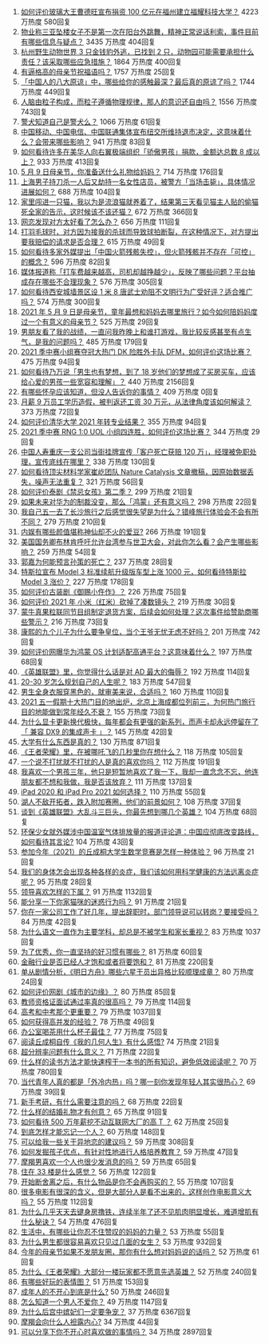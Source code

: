 1. [如何评价玻璃大王曹德旺宣布捐资 100 亿元在福州建立福耀科技大学？](https://www.zhihu.com/question/457562649) 4223 万热度 580回复
1. [物业称三亚坠楼女子不是第一次在阳台外跳舞，精神正常说话利索，事件目前有哪些信息与疑点？](https://www.zhihu.com/question/458317199) 3435 万热度 404回复
1. [杭州野生动物世界 3 只金钱豹外逃，已找到 2 只，动物园可能需要承担什么责任？该采取哪些应急措施？](https://www.zhihu.com/question/458351546) 1864 万热度 400回复
1. [有逼格高的母亲节祝福语吗？](https://www.zhihu.com/question/276955978) 1757 万热度 25回复
1. [「中国人的八大原谅」中，哪些给你的感触最深？最后真的原谅了吗？](https://www.zhihu.com/question/458322564) 1744 万热度 449回复
1. [人脑由粒子构成，而粒子遵循物理规律，那人的意识还自由吗？](https://www.zhihu.com/question/450868629) 1556 万热度 743回复
1. [警犬知道自己是警犬么？](https://www.zhihu.com/question/286005319) 1066 万热度 61回复
1. [中国移动、中国电信、中国联通集体宣布纽交所维持退市决定，这意味着什么？会带来哪些影响？](https://www.zhihu.com/question/458322456) 941 万热度 83回复
1. [如何看待许多在美华人向右翼极端组织「骄傲男孩」捐款，金额达总数 8 成以上？](https://www.zhihu.com/question/458277293) 933 万热度 413回复
1. [5 月 9 日母亲节，你准备送什么礼物给妈妈？](https://www.zhihu.com/question/458238204) 714 万热度 176回复
1. [上海男子持刀杀一人后又劫持一名女性店员，被警方「当场击毙」，具体情况进展如何？](https://www.zhihu.com/question/458381524) 688 万热度 104回复
1. [家里闯进一只猫，我以为是流浪猫就养着了，结果第三天看见猫主人贴的偷猫死全家的告示，这时候该不该还猫？](https://www.zhihu.com/question/458067326) 672 万热度 366回复
1. [网恋发现对方太好看了怎么办？](https://www.zhihu.com/question/441357680) 656 万热度 111回复
1. [打羽毛球时，对方因为接我的杀球而导致球拍断裂，在这种情况下，对方提出要我赔偿的请求是否合理？](https://www.zhihu.com/question/458085942) 615 万热度 49回复
1. [如何看待多家外媒提出「中国火箭残骸失控」，但火箭残骸并不存在「可控」的概念？](https://www.zhihu.com/question/458384867) 596 万热度 82回复
1. [媒体报道称「打车费越来越高，司机却越挣越少」，反映了哪些问题？平台抽成存在哪些不合理现象？](https://www.zhihu.com/question/458224652) 576 万热度 305回复
1. [如何看待西安城墙景区设 1 米 8 唐武士劝阻不文明行为广受好评？适合推广吗？](https://www.zhihu.com/question/458013084) 574 万热度 300回复
1. [2021 年 5 月 9 日是母亲节，童年最想和妈妈去哪里旅行？如今如何陪妈妈度过一个有意义的母亲节？](https://www.zhihu.com/question/458323851) 525 万热度 29回复
1. [男朋友看了我的战绩，一直问我昨晚上和谁打游戏，我比较反感甚至有点生气，是我的问题吗？](https://www.zhihu.com/question/457084853) 485 万热度 179回复
1. [2021 季中赛小组赛夺冠大热门 DK 险胜外卡队 DFM，如何评价这场比赛？](https://www.zhihu.com/question/458430509) 475 万热度 94回复
1. [如何看待乃万说「男生也有梦想，到了 18 岁他们的梦想成了买房买车，应该给心爱的男孩一些宽容和理解」？](https://www.zhihu.com/question/458072558) 440 万热度 2156回复
1. [有哪些怀孕应该知道，但没人告诉你的事情？](https://www.zhihu.com/roundtable/zhizhaomama) 409 万热度 0回复
1. [月薪 9 万员工学历造假，被判返还工资 30 万元，从法律角度该如何解读？](https://www.zhihu.com/question/458409677) 373 万热度 72回复
1. [如何评价清华大学 2021 年转专业结果？](https://www.zhihu.com/question/455564234) 355 万热度 94回复
1. [2021 季中赛 RNG 1:0 UOL 小组四连胜，如何评价这场比赛？](https://www.zhihu.com/question/458401089) 344 万热度 29回复
1. [中国人寿重庆一支公司当街挂牌宣传「客户死亡获赔 120 万」，经理被免职处理，宣传底线在哪里？](https://www.zhihu.com/question/458335443) 338 万热度 130回复
1. [如何看待顶尖材料学家崔屹团队 Nature Catalysis 文章撤稿，因原始数据丢失，噪声无法重复？](https://www.zhihu.com/question/458152727) 321 万热度 56回复
1. [如何评价泰剧《禁忌女孩》第二季？](https://www.zhihu.com/question/458258491) 299 万热度 21回复
1. [如果未来对华为的制裁没变，那么「鸿蒙」还有意义吗？](https://www.zhihu.com/question/458261749) 298 万热度 22回复
1. [我自己五一去了长沙旅行之后感觉很失望是为什么？错峰旅行体验会不会有所不同？](https://www.zhihu.com/question/458141426) 279 万热度 210回复
1. [内娱有哪些颜值堪称神仙却不火的爱豆?](https://www.zhihu.com/question/439659001) 266 万热度 191回复
1. [美国国务卿布林肯呼吁允许台湾参与世卫大会，对此你怎么看？会产生哪些影响？](https://www.zhihu.com/question/458323936) 259 万热度 54回复
1. [郭嘉为何能预言孙策的死亡？](https://www.zhihu.com/question/23022586) 237 万热度 28回复
1. [特斯拉宣布 Model 3 标准续航升级版车型上涨 1000 元，如何看待特斯拉 Model 3 涨价？](https://www.zhihu.com/question/458323631) 227 万热度 178回复
1. [如何评价古装剧《御赐小仵作》？](https://www.zhihu.com/question/457117887) 226 万热度 75回复
1. [如何评价 2021 年 小米（红米）砍掉了凑数镜头？](https://www.zhihu.com/question/458171647) 219 万热度 30回复
1. [蒙牛真果粒联同节目组制定退货方案，后续会如何处理？这次事件给赞助商哪些警示？](https://www.zhihu.com/question/458355922) 216 万热度 73回复
1. [康熙的九个儿子为什么要争皇位，当个王爷无忧无虑不好吗？](https://www.zhihu.com/question/359062106) 201 万热度 742回复
1. [如何评价网曝华为鸿蒙 OS 计划适配高通平台？这意味着什么？](https://www.zhihu.com/question/458227978) 197 万热度 68回复
1. [《英雄联盟》里，你觉得什么话是对 AD 最大的侮辱？](https://www.zhihu.com/question/457722320) 192 万热度 114回复
1. [20-30 岁怎么规划自己的人生呢？](https://www.zhihu.com/question/303781246) 183 万热度 547回复
1. [男生全身衣服穿黑色的，就审美来说，合适吗？](https://www.zhihu.com/question/26534749) 160 万热度 110回复
1. [2021 五一假期十大热门目的地出炉，北京上海成都位列前三，为何热门旅行目的地能做到常年经久不衰？](https://www.zhihu.com/question/458249774) 155 万热度 73回复
1. [为什么显卡更新换代极快，每年都会有更强的新系列，而声卡却永远停留在了 「 兼容 DX9 的集成声卡 」？](https://www.zhihu.com/question/458007412) 145 万热度 42回复
1. [大学有什么东西是真的？](https://www.zhihu.com/question/430807321) 130 万热度 871回复
1. [《王者荣耀》里，在被哪吒飞的几秒里你在想什么？](https://www.zhihu.com/question/457960562) 118 万热度 105回复
1. [一个说不打扰就不打扰的人是真的喜欢你吗？](https://www.zhihu.com/question/455719746) 112 万热度 191回复
1. [我喜欢一个男孩三年，他只是短暂地喜欢了我一下，我却一直念念不忘，他连朋友都不想和我做，我是否该放弃？](https://www.zhihu.com/question/457848299) 111 万热度 137回复
1. [iPad 2020 和 iPad Pro 2021 如何选择？](https://www.zhihu.com/question/458086760) 110 万热度 55回复
1. [湖人不敌开拓者，跌入附加赛圈，他们的前景如何？](https://www.zhihu.com/question/458342651) 108 万热度 37回复
1. [谈到《英雄联盟》大乱斗三巨头，你最先想到哪几个英雄？](https://www.zhihu.com/question/457624791) 104 万热度 68回复
1. [环保少女就外媒涉中国温室气体排放量的报道评论道：中国应彻底改变路线，如何看待其言论?](https://www.zhihu.com/question/458454363) 104 万热度 43回复
1. [参加今年（2021）的丘成桐大学生数学竞赛是怎样一种体验？](https://www.zhihu.com/question/458309120) 96 万热度 21回复
1. [我们的身体怎会出现各种各样的炎症，我们该如何用科学健康的方法远离炎症呢？](https://www.zhihu.com/question/457066503) 95 万热度 28回复
1. [领导喜欢怎样的下属？](https://www.zhihu.com/question/288797213) 91 万热度 1132回复
1. [能分享一下你家猫咪的迷惑行为吗？](https://www.zhihu.com/question/457690584) 91 万热度 21回复
1. [你在一家公司工作了好几年，提出辞职时，部门领导说可以转岗？要接受吗？](https://www.zhihu.com/question/454570545) 84 万热度 42回复
1. [为什么语文一直作为主要学科，却总是不被学生和家长重视？](https://www.zhihu.com/question/269469146) 83 万热度 1037回复
1. [为了优秀，你一直坚持的好习惯有哪些？](https://www.zhihu.com/question/452488029) 81 万热度 60回复
1. [金融行业是否已经人才饱和或者将要饱和？](https://www.zhihu.com/question/267950320) 81 万热度 220回复
1. [单从剧情分析，《明日方舟》哪些六星干员出异格比较顺理成章？](https://www.zhihu.com/question/458079671) 80 万热度 24回复
1. [如何评价网剧《城市的边缘》？](https://www.zhihu.com/question/456716874) 80 万热度 85回复
1. [教师资格证面试通过率真的很高吗？](https://www.zhihu.com/question/435289719) 79 万热度 114回复
1. [高考和中考那个更重要？](https://www.zhihu.com/question/450457099) 79 万热度 1037回复
1. [如何获得高并发的经验？](https://www.zhihu.com/question/40609661) 78 万热度 49回复
1. [办公室喝茶用什么杯子最佳？](https://www.zhihu.com/question/21898087) 77 万热度 75回复
1. [阅读丘成桐自传《我的几何人生》有什么感悟?](https://www.zhihu.com/question/452153948) 74 万热度 21回复
1. [超分辨率问题有什么意义？](https://www.zhihu.com/question/458035789) 71 万热度 22回复
1. [什么样的读书方法才能快速榨干一本书的所有知识，避免低效阅读呢？](https://www.zhihu.com/question/377547324) 70 万热度 780回复
1. [当代青年人真的都是「外冷内热」吗？哪一刻你发现年轻人其实很热心？](https://www.zhihu.com/question/457137869) 69 万热度 39回复
1. [新手考研，有什么需要注意的吗？](https://www.zhihu.com/question/456566597) 68 万热度 22回复
1. [什么样的结婚礼物才有创意？](https://www.zhihu.com/question/21278676) 65 万热度 91回复
1. [如何看待 500 万年薪挖不动互联网大厂的高 T ？](https://www.zhihu.com/question/458412368) 62 万热度 25回复
1. [到底怎样才能忘记一个人？](https://www.zhihu.com/question/457192146) 60 万热度 148回复
1. [可以给我一些关于异地恋的建议吗？](https://www.zhihu.com/question/455657139) 59 万热度 308回复
1. [如何发掘孩子优点，有针对性地进行人格培养教育？](https://www.zhihu.com/question/457172825) 59 万热度 47回复
1. [摩羯男喜欢一个人也很少发消息的吗？](https://www.zhihu.com/question/455456088) 59 万热度 65回复
1. [住在 33 楼是什么感觉？](https://www.zhihu.com/question/452537568) 56 万热度 122回复
1. [开始断舍离之后，有什么物品是你不会再购买的？](https://www.zhihu.com/question/457895008) 55 万热度 107回复
1. [很多电影有很深的含义，但是大部分人是看不出来的，这样创作电影意义大吗？](https://www.zhihu.com/question/438741204) 55 万热度 112回复
1. [为什么几乎天天去键身房撸铁，连续半年了还不见肌肉明显增长，难道增肌有什么秘诀？](https://www.zhihu.com/question/344778141) 54 万热度 476回复
1. [生活中，有哪些让你忍不住赞叹的妈妈的力量？](https://www.zhihu.com/question/458323560) 53 万热度 55回复
1. [为什么男生都很容易喜欢只见过几面的女生？](https://www.zhihu.com/question/300699970) 53 万热度 932回复
1. [今年的母亲节如果不发朋友圈，那你有什么想对妈妈说的话吗？](https://www.zhihu.com/question/458321063) 52 万热度 61回复
1. [为什么《王者荣耀》大部分一楼玩家都不愿意先选英雄？](https://www.zhihu.com/question/457720588) 52 万热度 240回复
1. [有哪些好玩的表情图？](https://www.zhihu.com/question/31090236) 51 万热度 153回复
1. [成年人的不开心到底是什么?](https://www.zhihu.com/question/457811806) 50 万热度 246回复
1. [怎么知道一个男人不爱你？](https://www.zhihu.com/question/29239538) 49 万热度 1147回复
1. [为什么后宫中嫔妃们一定要争宠？](https://www.zhihu.com/question/293865460) 37 万热度 6367回复
1. [摩羯会向什么人袒露内心?](https://www.zhihu.com/question/457897706) 34 万热度 44回复
1. [可以分享下你不开心时喜欢做的事情吗？](https://www.zhihu.com/question/448476471) 34 万热度 2897回复